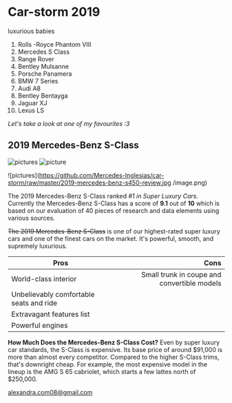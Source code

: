 # Car-storm 2019
luxurious babies

1. Rolls -Royce Phantom VIII
2. Mercedes S Class
3. Range Rover
4. Bentley Mulsanne
5. Porsche Panamera
6. BMW 7 Series
7. Audi A8
8. Bentley Bentayga
9. Jaguar XJ
10. Lexus LS

*Let's take a look at one of my favourites :3* 

## 2019 Mercedes-Benz S-Class 
![pictures](https://github.com/Mercedes-Inglesias/car-storm/raw/master/www.pinterest.com/pin/614037730426114349/image.png)
![picture](https://www.pinterest.com/pin/614037730426114349/) 
 
![pictures](https://github.com/Mercedes-Inglesias/car-storm/raw/master/2019-mercedes-benz-s450-review.jpg /image.png)


The 2019 Mercedes-Benz S-Class ranked *#1 in Super Luxury Cars*. Currently the Mercedes-Benz S-Class has a score of __9.1__ out of __10__ which is based on our evaluation of 40 pieces of research and data elements using various sources.

~~The 2019 Mercedes-Benz S-Class~~ is one of our highest-rated super luxury cars and one of the finest cars on the market. It's powerful, smooth, and supremely luxurious.

Pros|Cons
---|---:
World-class interior|Small trunk in coupe and convertible models
Unbelievably comfortable seats and ride|
Extravagant features list|
Powerful engines|

__How Much Does the Mercedes-Benz S-Class Cost?__
Even by super luxury car standards, the S-Class is expensive. Its base price of around $91,000 is more than almost every competitor. Compared to the higher S-Class trims, that's downright cheap. For example, the most expensive model in the lineup is the AMG S 65 cabriolet, which starts a few lattes north of $250,000.

alexandra.com08@gmail.com
